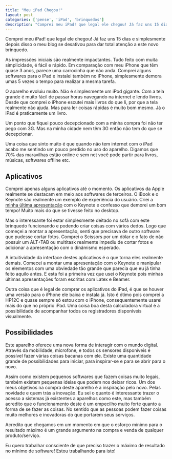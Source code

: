 ```yaml
---
title: "Meu iPad Chegou!"
layout: post
categories: ['pense', 'iPad', 'brinquedos']
description: "Comprei meu iPad! que legal ele chegou! Já faz uns 15 dias e simplesmente depois disso o meu blog se desativou para dar total atenção a este novo brinquedo."
---
```

Comprei meu iPad! que legal ele chegou! Já faz uns 15 dias e simplesmente depois disso o meu blog se desativou para dar total atenção a este novo brinquedo.

As impressões iniciais são realmente impactantes. Tudo feito com muita simplicidade, é fácil e rápido. Em comparação com meu iPhone que têm quase 3 anos, parece uma carrocinha que não anda. Comprei alguns softwares para o iPad e instalei também no iPhone, simplesmente demora umas 5 vezes o tempo para realizar a mesma tarefa.

O aparelho evoluiu muito. Não é simplesmente um iPod gigante. Com a tela grande é muito fácil de passar horas navegando na internet e lendo livros. Desde que comprei o iPhone escutei mais livros do que li, por que a tela realmente não ajuda. Mas para ler coisas rápidas é muito bom mesmo. Já o iPad é praticamente um livro.

Um ponto que fiquei pouco decepcionado com a minha compra foi não ter pego com 3G. Mas na minha cidade nem têm 3G então não tem do que se decepcionar.

Uma coisa que sinto muito é que quando não tem internet com o iPad acabo me sentindo um pouco perdido no uso do aparelho. Digamos que 70% das maravilhas estão online e sem net você pode partir para livros, músicas, softwares offline etc.

## Aplicativos 

Comprei apenas alguns aplicativos até o momento. Os aplicativos da Apple realmente se destacam em meio aos softwares de terceiros. O iBook e o Keynote são realmente um exemplo de experiência do usuário. Criei a [minha última apresentação][apresentacao] com o Keynote e confesso que demorei um bom tempo! Muito mais do que se tivesse feito no desktop.

Mas o interessante foi estar simplesmente deitado no sofá com este brinquedo funcionando e podendo criar coisas com vários dedos. Logo que começei a montar a apresentação, senti que precisava de outro software que pudesse cortar fotos. Comprei o Scissors por um dólar e o fato de não possuir um ALT+TAB ou multitask realmente impediu de cortar fotos e adicionar a apresentação com o dinâmismo esperado.

A intuitividade da interface destes aplicativos é o que torna eles realmente demais. Comecei a montar uma apresentação com o Keynote e manipular os elementos com uma obviedade tão grande que parecia que eu já tinha feito aquilo antes. E esta foi a primeira vez que usei o Keynote pois minhas últimas apresentações foram escritas com Latex e Beamer.

Outra coisa que é legal de comprar os aplicativos do iPad, é que se houver uma versão para o iPhone ele baixa e instala já. Isto é ótimo pois comprei a HP12C e quase sempre só estou com o iPhone, consequentemente usarei mais do que no próprio iPad. Uma coisa boa desta calculadora virtual é a possibilidade de acompanhar todos os registradores disponíveis visualmente.

## Possibilidades

Este aparelho oferece uma nova forma de interagir com o mundo digital. Através da mobilidade, microfone, e todos os sensores disponíveis é possível fazer várias coisas bacanas com ele. Existe uma quantidade grande de possibilidades para iniciar, para inspirar-se e para se abrir para o novo.

Assim como existem pequenos softwares que fazem coisas muito legais, também existem pequenas ideias que podem nos deixar ricos. Um dos meus objetivos na compra deste aparelho é a inspiração pelo novo. Pelas novidade e quem trás a inovação. Eu sei o quanto é interessante trazer o acesso a sistemas já existentes a aparelhos como este, mas também acredito que o funcionamento deste é um empecilho muito forte quanto a forma de se fazer as coisas. No sentido que as pessoas podem fazer coisas muito melhores e inovadoras do que portarem seus serviços.

Acredito que chegamos em um momento em que o esforço mínimo para o resultado máximo é um grande argumento na compra e venda de qualquer produto/serviço.

Eu quero trabalhar consciente de que preciso trazer o máximo de resultado no mínimo de software! Estou trabalhando para isto!

[apresentacao]: /Rails.pdf
